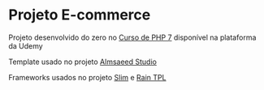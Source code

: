 # Projeto E-commerce

Projeto desenvolvido do zero no [Curso de PHP 7](https://www.udemy.com/curso-completo-de-php-7/) disponível na plataforma da Udemy

Template usado no projeto [Almsaeed Studio](https://almsaeedstudio.com)

Frameworks usados no projeto [Slim](https://www.slimframework.com/) e [Rain TPL](https://github.com/feulf/raintpl3)